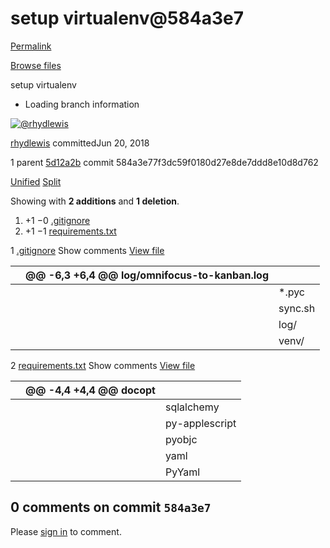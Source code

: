 # setup virtualenv@584a3e7

[Permalink](setup-virtualenv-584a3e7.md)

[Browse files](https://github.com/rhydlewis/omnifocus-to-kanban/tree/584a3e77f3dc59f0180d27e8de7ddd8e10d8d762)

 setup virtualenv

* Loading branch information

 [![@rhydlewis](https://avatars.githubusercontent.com/u/2102276?s=40&v=4)](https://github.com/rhydlewis)

[rhydlewis](https://github.com/rhydlewis/omnifocus-to-kanban/commits?author=rhydlewis) committedJun 20, 2018

 1 parent [5d12a2b](https://github.com/rhydlewis/omnifocus-to-kanban/commit/5d12a2b68ae4f7301fe4da51b9070d47b18b06ed) commit 584a3e77f3dc59f0180d27e8de7ddd8e10d8d762

 [Unified](https://github.com/rhydlewis/omnifocus-to-kanban/commit/584a3e77f3dc59f0180d27e8de7ddd8e10d8d762?branch=584a3e77f3dc59f0180d27e8de7ddd8e10d8d762&diff=unified) [Split](https://github.com/rhydlewis/omnifocus-to-kanban/commit/584a3e77f3dc59f0180d27e8de7ddd8e10d8d762?branch=584a3e77f3dc59f0180d27e8de7ddd8e10d8d762&diff=split)

 Showing with **2 additions** and **1 deletion**.

1.  +1 −0 [.gitignore](setup-virtualenv-584a3e7.md#diff-bc37d034bad564583790a46f19d807abfe519c5671395fd494d8cce506c42947)
2.  +1 −1 [requirements.txt](setup-virtualenv-584a3e7.md#diff-4d7c51b1efe9043e44439a949dfd92e5827321b34082903477fd04876edb7552)

1 [.gitignore](setup-virtualenv-584a3e7.md#diff-bc37d034bad564583790a46f19d807abfe519c5671395fd494d8cce506c42947)  Show comments [View file](https://github.com/rhydlewis/omnifocus-to-kanban/blob/584a3e77f3dc59f0180d27e8de7ddd8e10d8d762/.gitignore)

|  | @@ -6,3 +6,4 @@ log/omnifocus-to-kanban.log |  |
| :--- | :--- | :--- |
|  |  |  \*.pyc |
|  |  |  sync.sh |
|  |  |  log/ |
|  |  |  venv/  |

2 [requirements.txt](setup-virtualenv-584a3e7.md#diff-4d7c51b1efe9043e44439a949dfd92e5827321b34082903477fd04876edb7552)  Show comments [View file](https://github.com/rhydlewis/omnifocus-to-kanban/blob/584a3e77f3dc59f0180d27e8de7ddd8e10d8d762/requirements.txt)

|  | @@ -4,4 +4,4 @@ docopt |  |
| :--- | :--- | :--- |
|  |  |  sqlalchemy |
|  |  |  py-applescript |
|  |  |  pyobjc |
|  |  |  yaml |
|  |  |  PyYaml |

##  0 comments on commit `584a3e7`

 Please [sign in](https://github.com/login?return_to=https%3A%2F%2Fgithub.com%2Frhydlewis%2Fomnifocus-to-kanban%2Fcommit%2F584a3e77f3dc59f0180d27e8de7ddd8e10d8d762) to comment.

